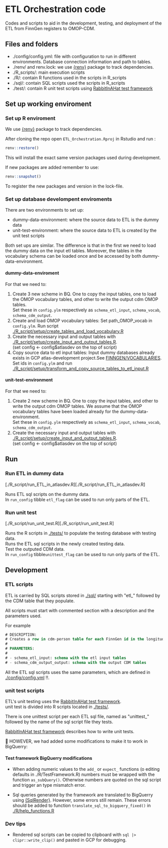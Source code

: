 # ETL Orchestration code

Codes and scripts to aid in the development, testing, and deployment of the ETL from FinnGen registers to OMOP-CDM.

## Files and folders 

- ./config/config.yml: file with configuration to run in different environments. Database connection information and path to tables. 
- ./renv/ and renv.lock: we use [{renv}](https://rstudio.github.io/renv/index.html) package to track dependencies. 
- ./R_scripts/: main execution scripts 
- ./R/: contain R functions used in the scripts in R_scripts
- ./sql/: contain SQL scripts used the scripts in R_scripts
- ./test/: contain R unit test scripts using [RabbitInAHat test framework](http://ohdsi.github.io/WhiteRabbit/riah_test_framework.html)



## Set up working enviroment

### Set up R enviroment 

We use [{renv}](https://rstudio.github.io/renv/index.html) package to track dependencies. 

After cloning the repo open `ETL_Orchestration.Rproj` in Rstudio and run : 

```r
renv::restore()
```

This will install the exact same version packages used during development. 

If new packages are added remember to use:

```r
renv::snapshot()
```
To register the new packages and version in the lock-file. 


### Set up database develompent enviroments

There are two environments to set up: 

- dummy-data-environment: where the source data to ETL is the dummy data 
- unit-test-environment: where the source data to ETL is created by the unit test scripts

Both set ups are similar. The difference is that in the first we need to load the dummy data on the input etl tables. 
Moreover, the tables in the vocabulary schema can be loaded once and be accessed by both dummy-data-environment.


#### dummy-data-enviroment

For that we need to: 

 1. Create 3 new scheme in BQ. One to copy the input tables, one to load the OMOP vocabulary tables, and other to write the output cdm OMOP tables.  
 Set these in `config.ylm` respectively as `schema_etl_input`, `schema_vocab`, `schema_cdm_output`. 
 2. Create and load OMOP vocabulary tables: Set path_OMOP_vocab in `config.ylm`. Run script  [./R_script/setup/create_tables_and_load_vocabulary.R](./R_script/setup/create_tables_and_load_vocabulary.R)
 3. Create the necessary input and output tables with  [./R_script/setup/create_input_and_output_tables.R](./R_script/setup/create_input_and_output_tables.R).  
 (set config <- config$atlasdev on the top of script)
 4. Copy source data to etl input tables:  Input dummy databases already exists in GCP atlas-development project.See [FINNGEN/VOCABULARIES](https://github.com/FINNGEN/VOCABULARIES). Set ids in `config.ylm` and run [./R_script/setup/transform_and_copy_source_tables_to_etl_input.R](./R_script/setup/transform_and_copy_source_tables_to_etl_input.R)


#### unit-test-environment

For that we need to: 

 1. Create 2 new scheme in BQ. One to copy the input tables, and other to write the output cdm OMOP tables. We assume that the OMOP vocabulary tables have been loaded already for the dummy-data-environment.  
 Set these in `config.ylm` respectively as `schema_etl_input`, `schema_vocab`, `schema_cdm_output`. 
 3. Create the necessary input and output tables with  [./R_script/setup/create_input_and_output_tables.R](./R_script/setup/create_input_and_output_tables.R).  
 (set config <- config$atlasdev on the top of script)


## Run

### Run ETL in dummy data

[./R_script/run_ETL_in_atlasdev.R][./R_script/run_ETL_in_atlasdev.R] 

Runs ETL sql scripts on the dummy data.   
In `run_config` tibble `etl_flag` can be used to run only parts of the ETL. 


### Run unit test

[./R_script/run_unit_test.R][./R_script/run_unit_test.R] 

Runs the R scripts in [./tests/](./tests/) to populate the testing database with testing data.  
Runs the  ETL sql scripts in the newly created testing data.  
Test the outputed CDM data.  
In `run_config` tibble`unittest_flag` can be used to run only parts of the ETL. 


## Development 

### ETL scripts 

ETL is carried by SQL scripts stored in [./sql/](./sql/) starting with "etl_" followed by the CDM table that they populate. 

All scripts must start with commented section with a description and the parameters used.  

For example 
```sql
# DESCRIPTION:
# Creates a row in cdm-person table for each FinnGen id in the longitudinal data. Sex is extracted form fg-covariates table.  
#
# PARAMETERS:
#
# - schema_etl_input: schema with the etl input tables
# - schema_cdm_output_output: schema with the output CDM tables
```

All the ETL sql scripts uses the same parameters, which are defined in [./config/config.yml](./config/config.yml) !!. 


### unit test scripts 

ETL's unit testing uses the [RabbitInAHat test framework](http://ohdsi.github.io/WhiteRabbit/riah_test_framework.html).   
unit test is divided into R scripts located in [./tests/](./tests/).

There is one unittest script per each ETL sql file, named as "unittest_" followed by the name of the sql script file they tests. 

[RabbitInAHat test framework](http://ohdsi.github.io/WhiteRabbit/riah_test_framework.html) describes how to write unit tests. 

🚨 HOWEVER, we had added some modifications to make it to work in BigQuerry: 

#### Test framework BigQuerry modifications

- When adding numeric values to the `add_` or `expect_` functions (o editing defaults in ./R/TestFramework.R) numbers must be wrapped with the function `as_subQuery()`. Otherwise numbers are quoted on the sql script and trigger an type mismatch error. 

- Sql queries generated by the framework are translated to BigQuerry using [{SqlRender}](https://ohdsi.github.io/SqlRender/). However, some errors still remain. These errors should be added to function `translate_sql_to_bigquery_fixed()` in  [./R/help_functions.R]()



### Dev tips 

- Rendered sql scripts can be copied to clipboard with `sql |>  clipr::write_clip()` and pasted in GCP for debugging. 






